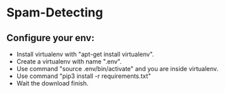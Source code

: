 # Spam-Detecting

## Configure your env:
 * Install virtualenv with "apt-get install virtualenv".
 * Create a virtualenv with name ".env".
 * Use command "source .env/bin/activate" and you are inside virtualenv.
 * Use command "pip3 install -r requirements.txt"
  * Wait the download finish.
